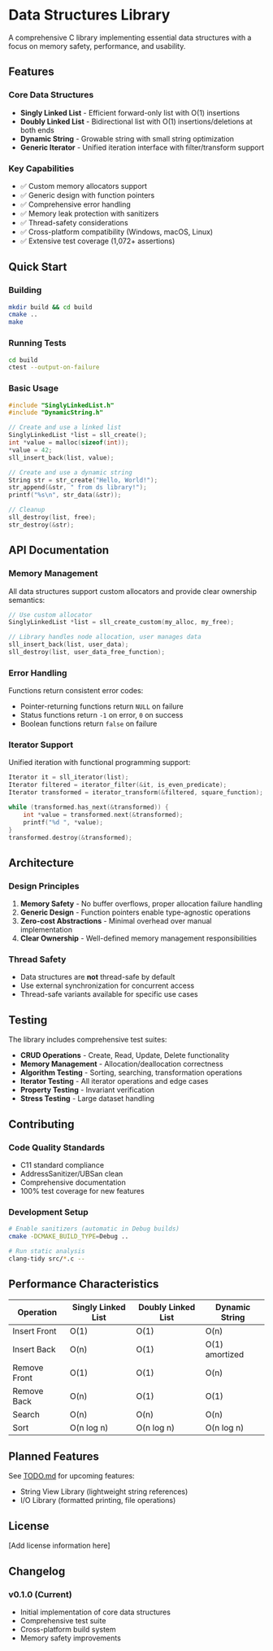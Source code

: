 # Data Structures Library

A comprehensive C library implementing essential data structures with a focus on memory safety, performance, and usability.

## Features

### Core Data Structures
- **Singly Linked List** - Efficient forward-only list with O(1) insertions
- **Doubly Linked List** - Bidirectional list with O(1) insertions/deletions at both ends  
- **Dynamic String** - Growable string with small string optimization
- **Generic Iterator** - Unified iteration interface with filter/transform support

### Key Capabilities
- ✅ Custom memory allocators support
- ✅ Generic design with function pointers
- ✅ Comprehensive error handling
- ✅ Memory leak protection with sanitizers
- ✅ Thread-safety considerations
- ✅ Cross-platform compatibility (Windows, macOS, Linux)
- ✅ Extensive test coverage (1,072+ assertions)

## Quick Start

### Building

```bash
mkdir build && cd build
cmake ..
make
```

### Running Tests

```bash
cd build
ctest --output-on-failure
```

### Basic Usage

```c
#include "SinglyLinkedList.h"
#include "DynamicString.h"

// Create and use a linked list
SinglyLinkedList *list = sll_create();
int *value = malloc(sizeof(int));
*value = 42;
sll_insert_back(list, value);

// Create and use a dynamic string
String str = str_create("Hello, World!");
str_append(&str, " from ds library!");
printf("%s\n", str_data(&str));

// Cleanup
sll_destroy(list, free);
str_destroy(&str);
```

## API Documentation

### Memory Management
All data structures support custom allocators and provide clear ownership semantics:

```c
// Use custom allocator
SinglyLinkedList *list = sll_create_custom(my_alloc, my_free);

// Library handles node allocation, user manages data
sll_insert_back(list, user_data);
sll_destroy(list, user_data_free_function);
```

### Error Handling
Functions return consistent error codes:
- Pointer-returning functions return `NULL` on failure
- Status functions return `-1` on error, `0` on success
- Boolean functions return `false` on failure

### Iterator Support
Unified iteration with functional programming support:

```c
Iterator it = sll_iterator(list);
Iterator filtered = iterator_filter(&it, is_even_predicate);
Iterator transformed = iterator_transform(&filtered, square_function);

while (transformed.has_next(&transformed)) {
    int *value = transformed.next(&transformed);
    printf("%d ", *value);
}
transformed.destroy(&transformed);
```

## Architecture

### Design Principles
1. **Memory Safety** - No buffer overflows, proper allocation failure handling
2. **Generic Design** - Function pointers enable type-agnostic operations
3. **Zero-cost Abstractions** - Minimal overhead over manual implementation
4. **Clear Ownership** - Well-defined memory management responsibilities

### Thread Safety
- Data structures are **not** thread-safe by default
- Use external synchronization for concurrent access
- Thread-safe variants available for specific use cases

## Testing

The library includes comprehensive test suites:

- **CRUD Operations** - Create, Read, Update, Delete functionality
- **Memory Management** - Allocation/deallocation correctness
- **Algorithm Testing** - Sorting, searching, transformation operations
- **Iterator Testing** - All iterator operations and edge cases
- **Property Testing** - Invariant verification
- **Stress Testing** - Large dataset handling

## Contributing

### Code Quality Standards
- C11 standard compliance
- AddressSanitizer/UBSan clean
- Comprehensive documentation
- 100% test coverage for new features

### Development Setup
```bash
# Enable sanitizers (automatic in Debug builds)
cmake -DCMAKE_BUILD_TYPE=Debug ..

# Run static analysis
clang-tidy src/*.c --
```

## Performance Characteristics

| Operation    | Singly Linked List | Doubly Linked List | Dynamic String |
|--------------|--------------------|--------------------|----------------|
| Insert Front | O(1)               | O(1)               | O(n)           |
| Insert Back  | O(n)               | O(1)               | O(1) amortized |
| Remove Front | O(1)               | O(1)               | O(n)           |
| Remove Back  | O(n)               | O(1)               | O(1)           |
| Search       | O(n)               | O(n)               | O(n)           |
| Sort         | O(n log n)         | O(n log n)         | O(n log n)     |

## Planned Features

See [TODO.md](TODO.md) for upcoming features:
- String View Library (lightweight string references)
- I/O Library (formatted printing, file operations)

## License

[Add license information here]

## Changelog

### v0.1.0 (Current)
- Initial implementation of core data structures
- Comprehensive test suite
- Cross-platform build system
- Memory safety improvements
